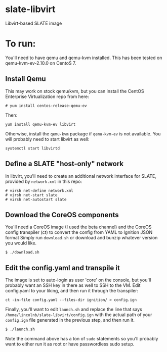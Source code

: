 # slate-libvirt
Libvirt-based SLATE image 

# To run:
You'll need to have qemu and qemu-kvm installed. This has been tested on qemu-kvm-ev-2.10.0 on CentoS 7.

## Install Qemu
This may work on stock qemu/kvm, but you can install the CentOS Enterprise Virtualization repo from here:
```
# yum install centos-release-qemu-ev
```

Then:
```
yum install qemu-kvm-ev libvirt
```

Otherwise, install the `qemu-kvm` package if `qemu-kvm-ev` is not available. You will probably need to start libvirt as well:
```
systemctl start libvirtd
```

## Define a SLATE "host-only" network
In libvirt, you'll need to create an additional network interface for SLATE, provided by `network.xml` in this repo:
```
# virsh net-define network.xml
# virsh net-start slate
# virsh net-autostart slate
```

## Download the CoreOS components
You'll need a CoreOS image (I used the beta channel) and the CoreOS config transpiler (ct) to convert the config from YAML to Ignition JSON format
Simply run `download.sh` or download and bunzip whatever version you would like.
```
$ ./download.sh
````

## Edit the config.yaml and transpile it
The image is set to auto-login as user 'core' on the console, but you'll probably want an SSH key in there as well to SSH to the VM.
Edit config.yaml to your liking, and then run it through the transpiler:
```
ct -in-file config.yaml --files-dir ignition/ > config.ign
```

Finally, you'll want to edit `launch.sh` and replace the line that says `/home/lincolnb/slate-libvirt/config.ign` with the actual path of your `config.ign` file generated in the previous step, and then run it.
```
$ ./launch.sh
```

Note the command above has a ton of `sudo` statements so you'll probably want to either run it as root or have passwordless sudo setup.
